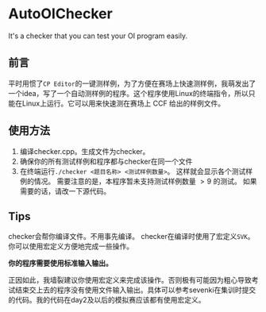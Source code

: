 # AutoOIChecker
It's a checker that you can test your OI program easily.
## 前言
平时用惯了`CP Editor`的一键测样例，为了方便在赛场上快速测样例，我萌发出了一个idea，写了一个自动测样例的程序。这个程序使用Linux的终端指令，所以只能在Linux上运行。它可以用来快速测在赛场上 CCF 给出的样例文件。

## 使用方法
1. 编译checker.cpp。生成文件为checker。
2. 确保你的所有测试样例和程序都与checker在同一个文件
3. 在终端运行`./checker <题目名称> <测试样例数量>`。
这样就会显示各个测试样例的情况。
需要注意的是，本程序暂未支持测试样例数量 $>9$ 的测试。
如果需要的话，请改一下源代码。


## Tips
checker会帮你编译文件。不用事先编译。
checker在编译时使用了宏定义`SVK`。你可以使用宏定义方便地完成一些操作。

**你的程序需要使用标准输入输出。**

正因如此，我墙裂建议你使用宏定义来完成该操作。否则极有可能因为粗心导致考试结束交上去的程序没有使用文件输入输出。具体可以参考sevenki在集训时提交的代码。我的代码在day2及以后的模拟赛应该都有使用宏定义。
